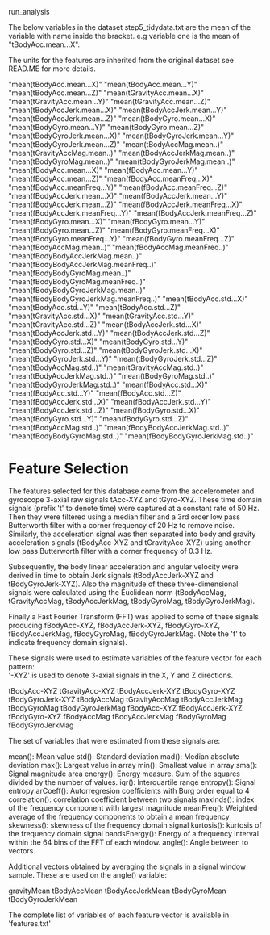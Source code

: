 run_analysis 

The below variables in the dataset step5_tidydata.txt are the mean of the variable with name inside the bracket.
e.g variable one is the mean of "tBodyAcc.mean...X". 


The units for the features are inherited from the original dataset see READ.ME for more details.


"mean(tBodyAcc.mean...X)"
"mean(tBodyAcc.mean...Y)"
"mean(tBodyAcc.mean...Z)"
"mean(tGravityAcc.mean...X)"
"mean(tGravityAcc.mean...Y)"
"mean(tGravityAcc.mean...Z)"
"mean(tBodyAccJerk.mean...X)"
"mean(tBodyAccJerk.mean...Y)"
"mean(tBodyAccJerk.mean...Z)"
"mean(tBodyGyro.mean...X)"
"mean(tBodyGyro.mean...Y)"
"mean(tBodyGyro.mean...Z)"
"mean(tBodyGyroJerk.mean...X)"
"mean(tBodyGyroJerk.mean...Y)"
"mean(tBodyGyroJerk.mean...Z)"
"mean(tBodyAccMag.mean..)"
"mean(tGravityAccMag.mean..)"
"mean(tBodyAccJerkMag.mean..)"
"mean(tBodyGyroMag.mean..)"
"mean(tBodyGyroJerkMag.mean..)"
"mean(fBodyAcc.mean...X)"
"mean(fBodyAcc.mean...Y)"
"mean(fBodyAcc.mean...Z)"
"mean(fBodyAcc.meanFreq...X)"
"mean(fBodyAcc.meanFreq...Y)"
"mean(fBodyAcc.meanFreq...Z)"
"mean(fBodyAccJerk.mean...X)"
"mean(fBodyAccJerk.mean...Y)"
"mean(fBodyAccJerk.mean...Z)"
"mean(fBodyAccJerk.meanFreq...X)"
"mean(fBodyAccJerk.meanFreq...Y)"
"mean(fBodyAccJerk.meanFreq...Z)"
"mean(fBodyGyro.mean...X)"
"mean(fBodyGyro.mean...Y)"
"mean(fBodyGyro.mean...Z)"
"mean(fBodyGyro.meanFreq...X)"
"mean(fBodyGyro.meanFreq...Y)"
"mean(fBodyGyro.meanFreq...Z)"
"mean(fBodyAccMag.mean..)"
"mean(fBodyAccMag.meanFreq..)"
"mean(fBodyBodyAccJerkMag.mean..)"
"mean(fBodyBodyAccJerkMag.meanFreq..)"
"mean(fBodyBodyGyroMag.mean..)"
"mean(fBodyBodyGyroMag.meanFreq..)"
"mean(fBodyBodyGyroJerkMag.mean..)"
"mean(fBodyBodyGyroJerkMag.meanFreq..)"
"mean(tBodyAcc.std...X)"
"mean(tBodyAcc.std...Y)"
"mean(tBodyAcc.std...Z)"
"mean(tGravityAcc.std...X)"
"mean(tGravityAcc.std...Y)"
"mean(tGravityAcc.std...Z)"
"mean(tBodyAccJerk.std...X)"
"mean(tBodyAccJerk.std...Y)"
"mean(tBodyAccJerk.std...Z)"
"mean(tBodyGyro.std...X)"
"mean(tBodyGyro.std...Y)"
"mean(tBodyGyro.std...Z)"
"mean(tBodyGyroJerk.std...X)"
"mean(tBodyGyroJerk.std...Y)"
"mean(tBodyGyroJerk.std...Z)"
"mean(tBodyAccMag.std..)"
"mean(tGravityAccMag.std..)"
"mean(tBodyAccJerkMag.std..)"
"mean(tBodyGyroMag.std..)"
"mean(tBodyGyroJerkMag.std..)"
"mean(fBodyAcc.std...X)"
"mean(fBodyAcc.std...Y)"
"mean(fBodyAcc.std...Z)"
"mean(fBodyAccJerk.std...X)"
"mean(fBodyAccJerk.std...Y)"
"mean(fBodyAccJerk.std...Z)"
"mean(fBodyGyro.std...X)"
"mean(fBodyGyro.std...Y)"
"mean(fBodyGyro.std...Z)"
"mean(fBodyAccMag.std..)"
"mean(fBodyBodyAccJerkMag.std..)"
"mean(fBodyBodyGyroMag.std..)"
"mean(fBodyBodyGyroJerkMag.std..)"








Feature Selection 
=================

The features selected for this database come from the accelerometer and gyroscope 3-axial raw signals tAcc-XYZ and tGyro-XYZ. These time domain signals (prefix 't' to denote time) were captured at a constant rate of 50 Hz. Then they were filtered using a median filter and a 3rd order low pass Butterworth filter with a corner frequency of 20 Hz to remove noise. Similarly, the acceleration signal was then separated into body and gravity acceleration signals (tBodyAcc-XYZ and tGravityAcc-XYZ) using another low pass Butterworth filter with a corner frequency of 0.3 Hz. 

Subsequently, the body linear acceleration and angular velocity were derived in time to obtain Jerk signals (tBodyAccJerk-XYZ and tBodyGyroJerk-XYZ). Also the magnitude of these three-dimensional signals were calculated using the Euclidean norm (tBodyAccMag, tGravityAccMag, tBodyAccJerkMag, tBodyGyroMag, tBodyGyroJerkMag). 

Finally a Fast Fourier Transform (FFT) was applied to some of these signals producing fBodyAcc-XYZ, fBodyAccJerk-XYZ, fBodyGyro-XYZ, fBodyAccJerkMag, fBodyGyroMag, fBodyGyroJerkMag. (Note the 'f' to indicate frequency domain signals). 

These signals were used to estimate variables of the feature vector for each pattern:  
'-XYZ' is used to denote 3-axial signals in the X, Y and Z directions.

tBodyAcc-XYZ
tGravityAcc-XYZ
tBodyAccJerk-XYZ
tBodyGyro-XYZ
tBodyGyroJerk-XYZ
tBodyAccMag
tGravityAccMag
tBodyAccJerkMag
tBodyGyroMag
tBodyGyroJerkMag
fBodyAcc-XYZ
fBodyAccJerk-XYZ
fBodyGyro-XYZ
fBodyAccMag
fBodyAccJerkMag
fBodyGyroMag
fBodyGyroJerkMag

The set of variables that were estimated from these signals are: 

mean(): Mean value
std(): Standard deviation
mad(): Median absolute deviation 
max(): Largest value in array
min(): Smallest value in array
sma(): Signal magnitude area
energy(): Energy measure. Sum of the squares divided by the number of values. 
iqr(): Interquartile range 
entropy(): Signal entropy
arCoeff(): Autorregresion coefficients with Burg order equal to 4
correlation(): correlation coefficient between two signals
maxInds(): index of the frequency component with largest magnitude
meanFreq(): Weighted average of the frequency components to obtain a mean frequency
skewness(): skewness of the frequency domain signal 
kurtosis(): kurtosis of the frequency domain signal 
bandsEnergy(): Energy of a frequency interval within the 64 bins of the FFT of each window.
angle(): Angle between to vectors.

Additional vectors obtained by averaging the signals in a signal window sample. These are used on the angle() variable:

gravityMean
tBodyAccMean
tBodyAccJerkMean
tBodyGyroMean
tBodyGyroJerkMean

The complete list of variables of each feature vector is available in 'features.txt'
